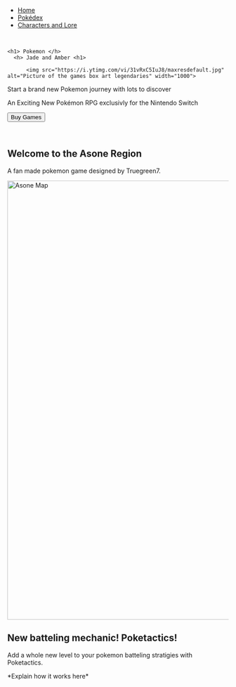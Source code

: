 <html>
<style>
</style>

<head>
</head>

<body>
  <ul>
    <li><a class="active" href="#home">Home</a></li>
    <li><a href="#news">Pokédex</a></li>
    <li><a href="#contact">Characters and Lore</a></li>
  </ul>

  <br>

  <div class="Title">

    <h1> Pokemon </h>
      <h> Jade and Amber <h1>

          <img src="https://i.ytimg.com/vi/31vRxC5IuJ8/maxresdefault.jpg" alt="Picture of the games box art legendaries" width="1000">
  </div>

  <p> Start a brand new Pokemon journey with lots to discover </p>

  <p> An Exciting New Pokémon RPG exclusivly for the Nintendo Switch </p>

  <button class="button button1" onclick="alert('Games are not yet avalable for purchase, sadley')">Buy Games</button>

  <br>
  <h2> Welcome to the Asone Region </h2>
  <p> A fan made pokemon game designed by Truegreen7. </p>

  <footer></footer>

  <img src="https://pbs.twimg.com/media/E9pqR6zXoAgnpjR?format=jpg&name=4096x4096" alt="Asone Map" width="1000">

  <br>

  <h2> New batteling mechanic! Poketactics! </h2>

  <p> Add a whole new level to your pokemon batteling stratigies with Poketactics. </p>

  <p> *Explain how it works here* </p>

  <main>
</body>

</html>
